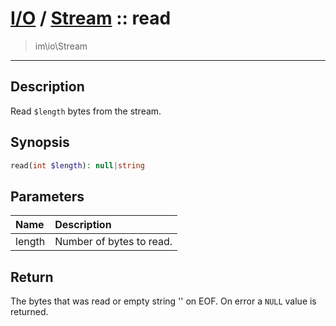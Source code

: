 # [I/O](io.md) / [Stream](io-Stream.md) :: read
 > im\io\Stream
____

## Description
Read `$length` bytes from the stream.

## Synopsis
```php
read(int $length): null|string
```

## Parameters
| Name | Description |
| :--- | :---------- |
| length | Number of bytes to read. |

## Return
The bytes that was read or empty string '' on EOF.
On error a `NULL` value is returned.
